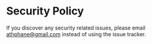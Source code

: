 # Security Policy

If you discover any security related issues, please email athphane@gmail.com instead of using the issue tracker.
